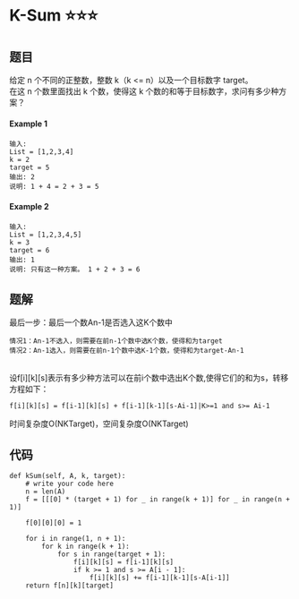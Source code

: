 K-Sum :star::star::star:
=
题目
-
给定 n 个不同的正整数，整数 k（k <= n）以及一个目标数字 target。　<br>
在这 n 个数里面找出 k 个数，使得这 k 个数的和等于目标数字，求问有多少种方案？<br>

#### Example 1
    输入:
    List = [1,2,3,4]
    k = 2
    target = 5
    输出: 2
    说明: 1 + 4 = 2 + 3 = 5

#### Example 2
    输入:
    List = [1,2,3,4,5]
    k = 3
    target = 6
    输出: 1
    说明: 只有这一种方案。 1 + 2 + 3 = 6
题解
-
最后一步：最后一个数An-1是否选入这K个数中<br>
    
    情况1：An-1不选入，则需要在前n-1个数中选K个数，使得和为target
    情况2：An-1选入，则需要在前n-1个数中选K-1个数，使得和为target-An-1
<br>设f[i][k][s]表示有多少种方法可以在前i个数中选出K个数,使得它们的和为s，转移方程如下：<br>
    
    f[i][k][s] = f[i-1][k][s] + f[i-1][k-1][s-Ai-1]|K>=1 and s>= Ai-1
时间复杂度O(NKTarget)，空间复杂度O(NKTarget)

代码
-
    def kSum(self, A, k, target):
        # write your code here
        n = len(A)
        f = [[[0] * (target + 1) for _ in range(k + 1)] for _ in range(n + 1)]
        
        f[0][0][0] = 1 
        
        for i in range(1, n + 1):
            for k in range(k + 1):
                for s in range(target + 1):
                    f[i][k][s] = f[i-1][k][s]
                    if k >= 1 and s >= A[i - 1]:
                        f[i][k][s] += f[i-1][k-1][s-A[i-1]]
        return f[n][k][target]
